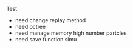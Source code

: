 Test


- need change replay method
- need octree
- need manage memory high number partcles
- need save function simu

